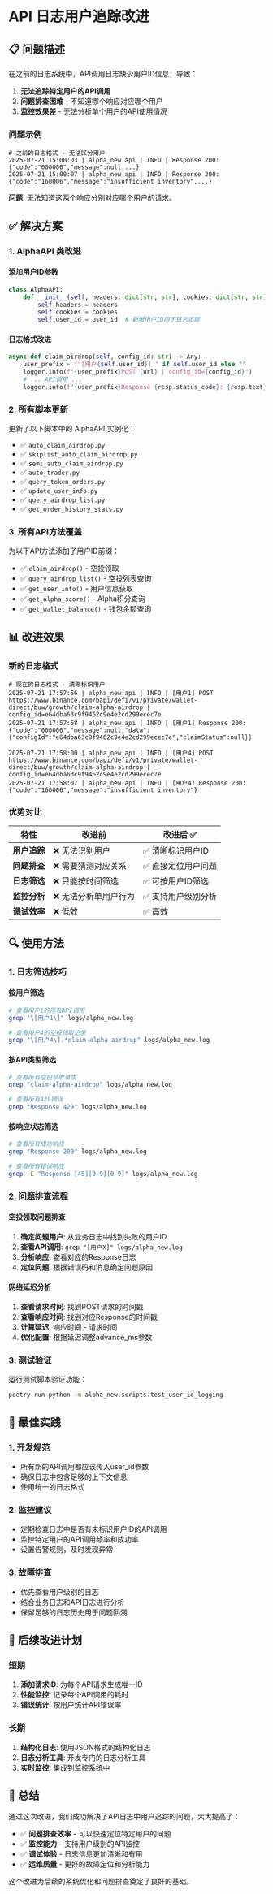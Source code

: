 # API 日志用户追踪改进

## 📋 问题描述

在之前的日志系统中，API调用日志缺少用户ID信息，导致：

1. **无法追踪特定用户的API调用**
2. **问题排查困难** - 不知道哪个响应对应哪个用户
3. **监控效果差** - 无法分析单个用户的API使用情况

### 问题示例

```log
# 之前的日志格式 - 无法区分用户
2025-07-21 15:00:03 | alpha_new.api | INFO | Response 200: {"code":"000000","message":null,...}
2025-07-21 15:00:07 | alpha_new.api | INFO | Response 200: {"code":"160006","message":"insufficient inventory",...}
```

**问题**: 无法知道这两个响应分别对应哪个用户的请求。

## ✅ 解决方案

### 1. **AlphaAPI 类改进**

#### 添加用户ID参数
```python
class AlphaAPI:
    def __init__(self, headers: dict[str, str], cookies: dict[str, str] | None = None, user_id: int | None = None):
        self.headers = headers
        self.cookies = cookies
        self.user_id = user_id  # 新增用户ID用于日志追踪
```

#### 日志格式改进
```python
async def claim_airdrop(self, config_id: str) -> Any:
    user_prefix = f"[用户{self.user_id}] " if self.user_id else ""
    logger.info(f"{user_prefix}POST {url} | config_id={config_id}")
    # ... API调用 ...
    logger.info(f"{user_prefix}Response {resp.status_code}: {resp.text}")
```

### 2. **所有脚本更新**

更新了以下脚本中的 AlphaAPI 实例化：

- ✅ `auto_claim_airdrop.py`
- ✅ `skiplist_auto_claim_airdrop.py`
- ✅ `semi_auto_claim_airdrop.py`
- ✅ `auto_trader.py`
- ✅ `query_token_orders.py`
- ✅ `update_user_info.py`
- ✅ `query_airdrop_list.py`
- ✅ `get_order_history_stats.py`

### 3. **所有API方法覆盖**

为以下API方法添加了用户ID前缀：

- ✅ `claim_airdrop()` - 空投领取
- ✅ `query_airdrop_list()` - 空投列表查询
- ✅ `get_user_info()` - 用户信息获取
- ✅ `get_alpha_score()` - Alpha积分查询
- ✅ `get_wallet_balance()` - 钱包余额查询

## 📊 改进效果

### 新的日志格式

```log
# 现在的日志格式 - 清晰标识用户
2025-07-21 17:57:56 | alpha_new.api | INFO | [用户1] POST https://www.binance.com/bapi/defi/v1/private/wallet-direct/buw/growth/claim-alpha-airdrop | config_id=e64dba63c9f9462c9e4e2cd299ecec7e
2025-07-21 17:57:58 | alpha_new.api | INFO | [用户1] Response 200: {"code":"000000","message":null,"data":{"configId":"e64dba63c9f9462c9e4e2cd299ecec7e","claimStatus":null}}

2025-07-21 17:58:00 | alpha_new.api | INFO | [用户4] POST https://www.binance.com/bapi/defi/v1/private/wallet-direct/buw/growth/claim-alpha-airdrop | config_id=e64dba63c9f9462c9e4e2cd299ecec7e
2025-07-21 17:58:07 | alpha_new.api | INFO | [用户4] Response 200: {"code":"160006","message":"insufficient inventory"}
```

### 优势对比

| 特性 | 改进前 | 改进后 ✅ |
|------|--------|-----------|
| **用户追踪** | ❌ 无法识别用户 | ✅ 清晰标识用户ID |
| **问题排查** | ❌ 需要猜测对应关系 | ✅ 直接定位用户问题 |
| **日志筛选** | ❌ 只能按时间筛选 | ✅ 可按用户ID筛选 |
| **监控分析** | ❌ 无法分析单用户行为 | ✅ 支持用户级别分析 |
| **调试效率** | ❌ 低效 | ✅ 高效 |

## 🔍 使用方法

### 1. **日志筛选技巧**

#### 按用户筛选
```bash
# 查看用户1的所有API调用
grep "\[用户1\]" logs/alpha_new.log

# 查看用户4的空投领取记录
grep "\[用户4\].*claim-alpha-airdrop" logs/alpha_new.log
```

#### 按API类型筛选
```bash
# 查看所有空投领取请求
grep "claim-alpha-airdrop" logs/alpha_new.log

# 查看所有429错误
grep "Response 429" logs/alpha_new.log
```

#### 按响应状态筛选
```bash
# 查看所有成功响应
grep "Response 200" logs/alpha_new.log

# 查看所有错误响应
grep -E "Response [45][0-9][0-9]" logs/alpha_new.log
```

### 2. **问题排查流程**

#### 空投领取问题排查
1. **确定问题用户**: 从业务日志中找到失败的用户ID
2. **查看API调用**: `grep "[用户X]" logs/alpha_new.log`
3. **分析响应**: 查看对应的Response日志
4. **定位问题**: 根据错误码和消息确定问题原因

#### 网络延迟分析
1. **查看请求时间**: 找到POST请求的时间戳
2. **查看响应时间**: 找到对应Response的时间戳
3. **计算延迟**: 响应时间 - 请求时间
4. **优化配置**: 根据延迟调整advance_ms参数

### 3. **测试验证**

运行测试脚本验证功能：
```bash
poetry run python -m alpha_new.scripts.test_user_id_logging
```

## 🎯 最佳实践

### 1. **开发规范**
- 所有新的API调用都应该传入user_id参数
- 确保日志中包含足够的上下文信息
- 使用统一的日志格式

### 2. **监控建议**
- 定期检查日志中是否有未标识用户ID的API调用
- 监控特定用户的API调用频率和成功率
- 设置告警规则，及时发现异常

### 3. **故障排查**
- 优先查看用户级别的日志
- 结合业务日志和API日志进行分析
- 保留足够的日志历史用于问题回溯

## 🚀 后续改进计划

### 短期
1. **添加请求ID**: 为每个API请求生成唯一ID
2. **性能监控**: 记录每个API调用的耗时
3. **错误统计**: 按用户统计API错误率

### 长期
1. **结构化日志**: 使用JSON格式的结构化日志
2. **日志分析工具**: 开发专门的日志分析工具
3. **实时监控**: 集成到监控系统中

## 📝 总结

通过这次改进，我们成功解决了API日志中用户追踪的问题，大大提高了：

- ✅ **问题排查效率** - 可以快速定位特定用户的问题
- ✅ **监控能力** - 支持用户级别的API监控
- ✅ **调试体验** - 日志信息更加清晰和有用
- ✅ **运维质量** - 更好的故障定位和分析能力

这个改进为后续的系统优化和问题排查奠定了良好的基础。
